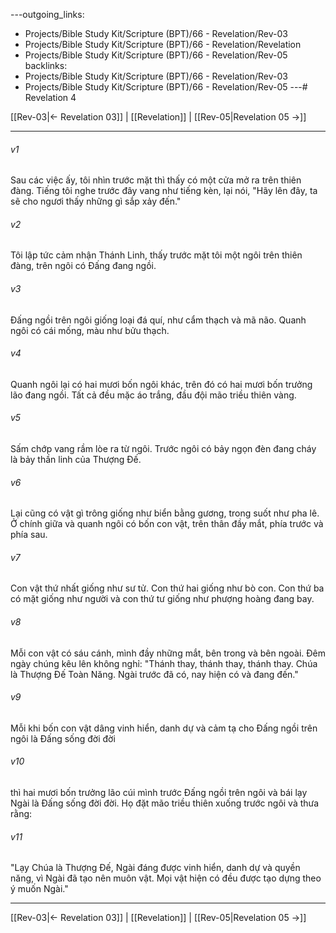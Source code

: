 ---outgoing_links:
  - Projects/Bible Study Kit/Scripture (BPT)/66 - Revelation/Rev-03
  - Projects/Bible Study Kit/Scripture (BPT)/66 - Revelation/Revelation
  - Projects/Bible Study Kit/Scripture (BPT)/66 - Revelation/Rev-05
backlinks:
  - Projects/Bible Study Kit/Scripture (BPT)/66 - Revelation/Rev-03
  - Projects/Bible Study Kit/Scripture (BPT)/66 - Revelation/Rev-05
---# Revelation 4

[[Rev-03|← Revelation 03]] | [[Revelation]] | [[Rev-05|Revelation 05 →]]
***



###### v1 
Sau các việc ấy, tôi nhìn trước mặt thì thấy có một cửa mở ra trên thiên đàng. Tiếng tôi nghe trước đây vang như tiếng kèn, lại nói, "Hãy lên đây, ta sẽ cho ngươi thấy những gì sắp xảy đến." 

###### v2 
Tôi lập tức cảm nhận Thánh Linh, thấy trước mặt tôi một ngôi trên thiên đàng, trên ngôi có Đấng đang ngồi. 

###### v3 
Đấng ngồi trên ngôi giống loại đá quí, như cẩm thạch và mã não. Quanh ngôi có cái mống, màu như bửu thạch. 

###### v4 
Quanh ngôi lại có hai mươi bốn ngôi khác, trên đó có hai mươi bốn trưởng lão đang ngồi. Tất cả đều mặc áo trắng, đầu đội mão triều thiên vàng. 

###### v5 
Sấm chớp vang rầm lòe ra từ ngôi. Trước ngôi có bảy ngọn đèn đang cháy là bảy thần linh của Thượng Đế. 

###### v6 
Lại cũng có vật gì trông giống như biển bằng gương, trong suốt như pha lê. Ở chính giữa và quanh ngôi có bốn con vật, trên thân đầy mắt, phía trước và phía sau. 

###### v7 
Con vật thứ nhất giống như sư tử. Con thứ hai giống như bò con. Con thứ ba có mặt giống như người và con thứ tư giống như phượng hoàng đang bay. 

###### v8 
Mỗi con vật có sáu cánh, mình đầy những mắt, bên trong và bên ngoài. Đêm ngày chúng kêu lên không nghỉ: "Thánh thay, thánh thay, thánh thay. Chúa là Thượng Đế Toàn Năng. Ngài trước đã có, nay hiện có và đang đến." 

###### v9 
Mỗi khi bốn con vật dâng vinh hiển, danh dự và cảm tạ cho Đấng ngồi trên ngôi là Đấng sống đời đời 

###### v10 
thì hai mươi bốn trưởng lão cúi mình trước Đấng ngồi trên ngôi và bái lạy Ngài là Đấng sống đời đời. Họ đặt mão triều thiên xuống trước ngôi và thưa rằng: 

###### v11 
"Lạy Chúa là Thượng Đế, Ngài đáng được vinh hiển, danh dự và quyền năng, vì Ngài đã tạo nên muôn vật. Mọi vật hiện có đều được tạo dựng theo ý muốn Ngài."

***
[[Rev-03|← Revelation 03]] | [[Revelation]] | [[Rev-05|Revelation 05 →]]
